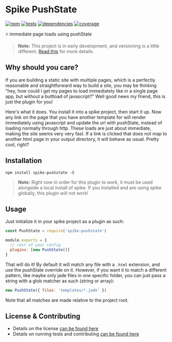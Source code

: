 # Spike PushState

[![npm](http://img.shields.io/npm/v/spike-pushstate.svg?style=flat)](https://badge.fury.io/js/spike-pushstate) [![tests](http://img.shields.io/travis/static-dev/spike-pushstate/master.svg?style=flat)](https://travis-ci.org/static-dev/spike-pushstate) [![dependencies](http://img.shields.io/david/static-dev/spike-pushstate.svg?style=flat)](https://david-dm.org/static-dev/spike-pushstate) [![coverage](http://img.shields.io/coveralls/static-dev/spike-pushstate.svg?style=flat)](https://coveralls.io/github/static-dev/spike-pushstate)

:zap: immediate page loads using pushState

> **Note:** This project is in early development, and versioning is a little different. [Read this](http://markup.im/#q4_cRZ1Q) for more details.

## Why should you care?

If you are building a static site with multiple pages, which is a perfectly reasonable and straightforward way to build a site, you may be thinking "hey, how could I get my pages to load immediately like in a single page app, but without a buttload of javascript?" Well good news my friend, this is just the plugin for you!

Here's what it does. You install it into a spike project, then start it up. Now any link on the page that you have another template for will render immediately using javascript and update the url with pushState, instead of loading normally through http. These loads are just about immediate, making the site seems very very fast. If a link is clicked that does not map to another html page in your output directory, it will behave as usual. Pretty cool, right?

## Installation

`npm install spike-pushstate -S`

> **Note:** Right now in order for this plugin to work, it must be used alongside a local install of spike. If you installed and are using spike globally, this plugin will not work!

## Usage

Just initialize it in your spike project as a plugin as such:

```javascript
const PushState = require('spike-pushstate')

module.exports = {
  // rest of your config
  plugins: [new PushState()]
}
```

That will do it! By default it will match any file with a `.html` extension, and use the pushState override on it. However, if you want it to match a different pattern, like maybe only jade files in one specific folder, you can just pass a string with a glob matcher as such (string or array):

```javascript
new PushState({ files: 'templates/*.jade' })
```

Note that all matches are made relative to the project root.

## License & Contributing

- Details on the license [can be found here](LICENSE.md)
- Details on running tests and contributing [can be found here](contributing.md)
